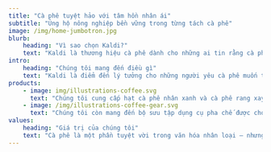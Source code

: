 ```yaml
---
title: "Cà phê tuyệt hảo với tâm hồn nhân ái"
subtitle: "Ủng hộ nông nghiệp bền vững trong từng tách cà phê"
image: /img/home-jumbotron.jpg
blurb:
    heading: "Vì sao chọn Kaldi?"
    text: "Kaldi là thương hiệu cà phê dành cho những ai tin rằng cà phê ngon không chỉ cần hương vị tuyệt vời mà còn phải mang lại giá trị tốt đẹp cho cộng đồng. Chúng tôi thu mua hạt cà phê trực tiếp từ các nông hộ nhỏ, canh tác bền vững, và đảm bảo một phần lợi nhuận được tái đầu tư để phát triển chính cộng đồng đó."
intro:
    heading: "Chúng tôi mang đến điều gì"
    text: "Kaldi là điểm đến lý tưởng cho những người yêu cà phê muốn tìm hiểu về nguồn gốc ly cà phê của mình và ủng hộ người nông dân trồng nên nó. Chúng tôi trân trọng từng công đoạn — từ canh tác, rang xay đến pha chế — và sẵn sàng chia sẻ niềm đam mê ấy đến mọi khách hàng."
products:
    - image: img/illustrations-coffee.svg
      text: "Chúng tôi cung cấp hạt cà phê nhân xanh và cà phê rang xay được thu mua trực tiếp từ các nông hộ độc lập và hợp tác xã nông nghiệp. Kaldi tự hào mang đến nhiều loại cà phê được trồng với sự trân trọng môi trường và cộng đồng địa phương. Hãy xem các bài viết mới nhất hoặc liên hệ với chúng tôi để biết thêm chi tiết về các loại cà phê hiện có."
    - image: /img/illustrations-coffee-gear.svg
      text: "Chúng tôi còn mang đến bộ sưu tập dụng cụ pha chế được chọn lọc kỹ lưỡng, phù hợp cho mọi gu thưởng thức và cấp độ kinh nghiệm. Dù bạn là người tự rang hạt tại nhà hay vừa mua chiếc French Press đầu tiên, chắc chắn bạn sẽ tìm thấy dụng cụ yêu thích tại cửa hàng Kaldi."
values:
    heading: "Giá trị của chúng tôi"
    text: "Cà phê là một phần tuyệt vời trong văn hóa nhân loại — nhưng cũng mang trong mình mặt tối của chủ nghĩa thực dân và sự khai thác thiên nhiên vô độ. Kaldi mong muốn thay đổi điều đó, đưa thương mại cà phê trở lại đúng với bản chất đáng tự hào của nó: thức uống gắn kết, truyền cảm hứng và tôn vinh con người."
---
```

